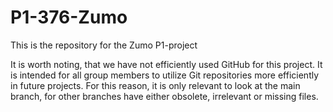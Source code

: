 # P1-376-Zumo
This is the repository for the Zumo P1-project 

It is worth noting, that we have not efficiently used GitHub for this project.
It is intended for all group members to utilize Git repositories more efficiently in future projects.
For this reason, it is only relevant to look at the main branch, for other branches have either obsolete, irrelevant or missing files.
